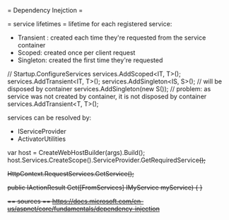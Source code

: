 = Dependency Inejction =

= service lifetimes =
lifetime for each registered service:
- Transient : created each time they're requested from the service container
- Scoped: created once per client request
- Singleton: created the first time they're requested

// Startup.ConfigureServices
services.AddScoped<IT, T>();
services.AddTransient<IT, T>();
services.AddSingleton<IS, S>(); // will be disposed by container
services.AddSingleton<IS>(new S()); // problem: as service was not created by container, it is not disposed by container
services.AddTransient<T, T>();

services can be resolved by:
- IServiceProvider
- ActivatorUtilities

var host = CreateWebHostBuilder(args).Build();
host.Services.CreateScope().ServiceProvider.GetRequiredService<S>();

HttpContext.RequestServices.GetService<IMyService>();

public IActionResult Get([FromServices] IMyService myService) { }




== sources ==
https://docs.microsoft.com/en-us/aspnet/core/fundamentals/dependency-injection
